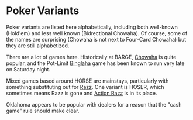 Poker Variants
==============

Poker variants are listed here alphabetically, including both well-known
(Hold'em) and less well known (Bidrectional Chowaha).  Of course, some of the
names are surprising (Chowaha is not next to Four-Card Chowaha) but they are
still alphabetized.

There are a lot of games here.  Historically at BARGE, [Chowaha](#chowaha) is quite
popular, and the Pot-Limit [Binglaha](#binglaha) game has been known to run very late on
Saturday night.

Mixed games based around HORSE are mainstays, particularly with something
substituting out for [Razz](#razz). One variant is HOSER, which sometimes means
Razz is gone and [Action Razz](#action-razz) is in its place.

Oklahoma appears to be popular with dealers for a reason that the "cash game"
rule should make clear.

